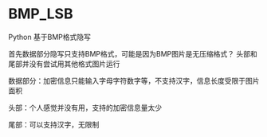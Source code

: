 # BMP_LSB
Python  基于BMP格式隐写 

首先数据部分隐写只支持BMP格式，可能是因为BMP图片是无压缩格式？
头部和尾部并没有尝试用其他格式图片运行

数据部分：加密信息只能输入字母字符数字等，不支持汉字，信息长度受限于图片面积

头部：个人感觉并没有用，支持的加密信息量太少

尾部：可以支持汉字，无限制
